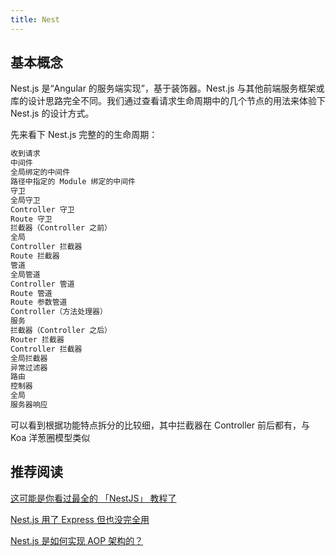 ```yaml
---
title: Nest
---
```


## 基本概念

Nest.js 是“Angular 的服务端实现”，基于装饰器。Nest.js 与其他前端服务框架或库的设计思路完全不同。我们通过查看请求生命周期中的几个节点的用法来体验下 Nest.js 的设计方式。

先来看下 Nest.js 完整的的生命周期：

```js
收到请求
中间件
全局绑定的中间件
路径中指定的 Module 绑定的中间件
守卫
全局守卫
Controller 守卫
Route 守卫
拦截器（Controller 之前）
全局
Controller 拦截器
Route 拦截器
管道
全局管道
Controller 管道
Route 管道
Route 参数管道
Controller（方法处理器）
服务
拦截器（Controller 之后）
Router 拦截器
Controller 拦截器
全局拦截器
异常过滤器
路由
控制器
全局
服务器响应

```

可以看到根据功能特点拆分的比较细，其中拦截器在 Controller 前后都有，与 Koa 洋葱圈模型类似



## 推荐阅读

[这可能是你看过最全的 「NestJS」 教程了](https://juejin.cn/post/7078847428455530526)

[Nest.js 用了 Express 但也没完全用](https://mp.weixin.qq.com/s/qcy5sL0sV6wnxif8EEBrMQ)

[Nest.js 是如何实现 AOP 架构的？](https://mp.weixin.qq.com/s/fs7EPC8lzOABHhj3ayS0Jw)
